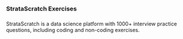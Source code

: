 ###  StrataScratch Exercises 

##### 
StrataScratch is a data science platform with 1000+ interview practice questions, including coding and non-coding exercises. 
